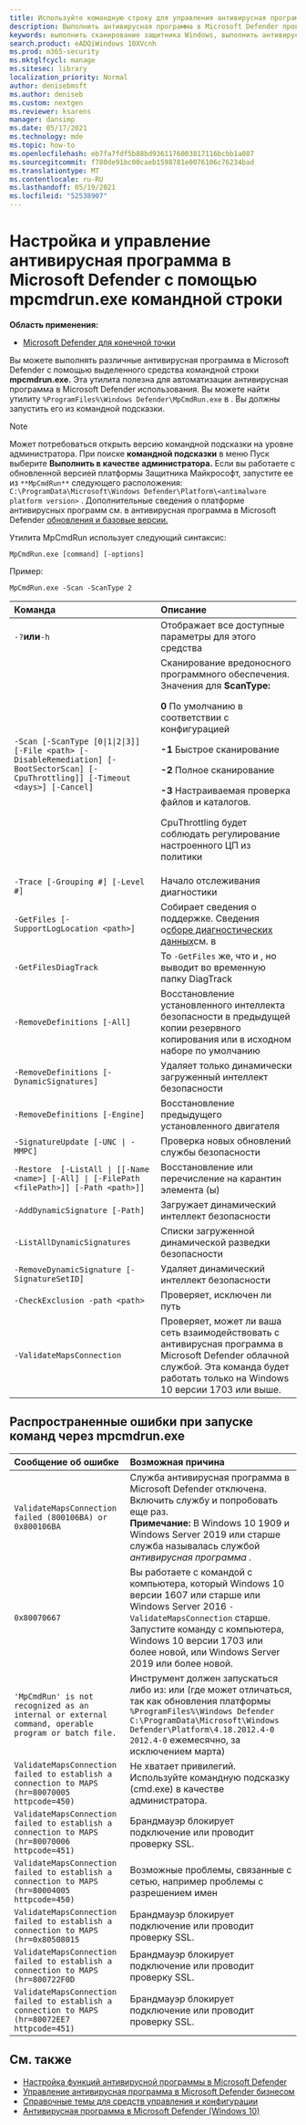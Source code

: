 ```yaml
---
title: Используйте командную строку для управления антивирусная программа в Microsoft Defender
description: Выполнить антивирусная программа в Microsoft Defender проверки и настроить защиту следующего поколения с помощью специальной командной строки.
keywords: выполнить сканирование защитника Windows, выполнить антивирусное сканирование из командной строки, выполнить сканирование защитника windows из командной строки, mpcmdrun, defender
search.product: eADQiWindows 10XVcnh
ms.prod: m365-security
ms.mktglfcycl: manage
ms.sitesec: library
localization_priority: Normal
author: denisebmsft
ms.author: deniseb
ms.custom: nextgen
ms.reviewer: ksarens
manager: dansimp
ms.date: 05/17/2021
ms.technology: mde
ms.topic: how-to
ms.openlocfilehash: eb7fa7fdf5b88bd9361176003817116bcbb1a087
ms.sourcegitcommit: f780de91bc00caeb1598781e0076106c76234bad
ms.translationtype: MT
ms.contentlocale: ru-RU
ms.lasthandoff: 05/19/2021
ms.locfileid: "52538907"
---
```

# <a name="configure-and-manage-microsoft-defender-antivirus-with-the-mpcmdrunexe-command-line-tool"></a>Настройка и управление антивирусная программа в Microsoft Defender с помощью mpcmdrun.exe командной строки

**Область применения:**

- [Microsoft Defender для конечной точки](/microsoft-365/security/defender-endpoint/)

Вы можете выполнять различные антивирусная программа в Microsoft Defender с помощью выделенного средства командной строки **mpcmdrun.exe.** Эта утилита полезна для автоматизации антивирусная программа в Microsoft Defender использования. Вы можете найти утилиту `%ProgramFiles%\Windows Defender\MpCmdRun.exe` в . Вы должны запустить его из командной подсказки.

> [!NOTE]
> Может потребоваться открыть версию командной подсказки на уровне администратора. При поиске **командной подсказки** в меню Пуск выберите **Выполнить в качестве администратора.**
> Если вы работаете с обновленной версией платформы Защитника Майкрософт, запустите ее из `**MpCmdRun**` следующего расположения: `C:\ProgramData\Microsoft\Windows Defender\Platform\<antimalware platform version>` .
> Дополнительные сведения о платформе антивирусных программ см. в антивирусная программа в Microsoft Defender [обновления и базовые версии.](manage-updates-baselines-microsoft-defender-antivirus.md)

Утилита MpCmdRun использует следующий синтаксис:

```console
MpCmdRun.exe [command] [-options]
```

Пример:

```console
MpCmdRun.exe -Scan -ScanType 2
``` 

| Команда  | Описание   |
|:----|:----|
| `-?`**или**`-h`   | Отображает все доступные параметры для этого средства |
| `-Scan [-ScanType [0\|1\|2\|3]] [-File <path> [-DisableRemediation] [-BootSectorScan] [-CpuThrottling]] [-Timeout <days>] [-Cancel]` | Сканирование вредоносного программного обеспечения. Значения для **ScanType:**<p>**0** По умолчанию в соответствии с конфигурацией<p>**-1** Быстрое сканирование<p>**-2** Полное сканирование<p>**-3** Настраиваемая проверка файлов и каталогов.<p>CpuThrottling будет соблюдать регулирование настроенного ЦП из политики |
| `-Trace [-Grouping #] [-Level #]` | Начало отслеживания диагностики |
| `-GetFiles [-SupportLogLocation <path>]` | Собирает сведения о поддержке. Сведения о[сборе диагностических данных](collect-diagnostic-data.md)см. в  |
| `-GetFilesDiagTrack`  | То `-GetFiles` же, что и , но выводит во временную папку DiagTrack |
| `-RemoveDefinitions [-All]` | Восстановление установленного интеллекта безопасности в предыдущей копии резервного копирования или в исходном наборе по умолчанию |
| `-RemoveDefinitions [-DynamicSignatures]` | Удаляет только динамически загруженный интеллект безопасности |
| `-RemoveDefinitions [-Engine]` | Восстановление предыдущего установленного двигателя |
| `-SignatureUpdate [-UNC \| -MMPC]` | Проверка новых обновлений службы безопасности |
| `-Restore  [-ListAll \| [[-Name <name>] [-All] \| [-FilePath <filePath>]] [-Path <path>]]` | Восстановление или перечисление на карантин элемента (ы) |
| `-AddDynamicSignature [-Path]` | Загружает динамический интеллект безопасности |
| `-ListAllDynamicSignatures` | Списки загруженной динамической разведки безопасности |
| `-RemoveDynamicSignature [-SignatureSetID]` | Удаляет динамический интеллект безопасности |
| `-CheckExclusion -path <path>` | Проверяет, исключен ли путь |
| `-ValidateMapsConnection` | Проверяет, может ли ваша сеть взаимодействовать с антивирусная программа в Microsoft Defender облачной службой. Эта команда будет работать только на Windows 10 версии 1703 или выше.|


## <a name="common-errors-in-running-commands-via-mpcmdrunexe"></a>Распространенные ошибки при запуске команд через mpcmdrun.exe 

|Сообщение об ошибке | Возможная причина
|:----|:----|
| `ValidateMapsConnection failed (800106BA) or 0x800106BA` | Служба антивирусная программа в Microsoft Defender отключена. Включить службу и попробовать еще раз. <br>   **Примечание:**  В Windows 10 1909 и Windows Server 2019 или старше служба называлась службой *антивирусная программа .*|
| `0x80070667` | Вы работаете с командой с компьютера, который Windows 10 версии 1607 или старше или Windows Server 2016 `-ValidateMapsConnection` старше. Запустите команду с компьютера, Windows 10 версии 1703 или более новой, или Windows Server 2019 или более новой.|
| `'MpCmdRun' is not recognized as an internal or external command, operable program or batch file.` | Инструмент должен запускаться либо из: или (где может отличаться, так как обновления платформы `%ProgramFiles%\Windows Defender` `C:\ProgramData\Microsoft\Windows Defender\Platform\4.18.2012.4-0` `2012.4-0` ежемесячно, за исключением марта)|
| `ValidateMapsConnection failed to establish a connection to MAPS (hr=80070005 httpcode=450)` | Не хватает привилегий. Используйте командную подсказку (cmd.exe) в качестве администратора.|
| `ValidateMapsConnection failed to establish a connection to MAPS (hr=80070006 httpcode=451)` | Брандмауэр блокирует подключение или проводит проверку SSL. |
| `ValidateMapsConnection failed to establish a connection to MAPS (hr=80004005 httpcode=450)` | Возможные проблемы, связанные с сетью, например проблемы с разрешением имен|
| `ValidateMapsConnection failed to establish a connection to MAPS (hr=0x80508015` | Брандмауэр блокирует подключение или проводит проверку SSL. |
| `ValidateMapsConnection failed to establish a connection to MAPS (hr=800722F0D` | Брандмауэр блокирует подключение или проводит проверку SSL. |
| `ValidateMapsConnection failed to establish a connection to MAPS (hr=80072EE7 httpcode=451)` | Брандмауэр блокирует подключение или проводит проверку SSL. |

## <a name="see-also"></a>См. также

- [Настройка функций антивирусной программы в Microsoft Defender](configure-microsoft-defender-antivirus-features.md)
- [Управление антивирусная программа в Microsoft Defender бизнесом](configuration-management-reference-microsoft-defender-antivirus.md)
- [Справочные темы для средств управления и конфигурации](configuration-management-reference-microsoft-defender-antivirus.md)
- [Антивирусная программа в Microsoft Defender (Windows 10)](microsoft-defender-antivirus-in-windows-10.md)